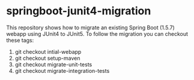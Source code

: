 # springboot-junit4-migration

This repository shows how to migrate an existing Spring Boot (1.5.7) webapp using JUnit4 to JUnit5.
To follow the migration you can checkout these tags:

1. git checkout intial-webapp
2. git checkout setup-maven
3. git checkout migrate-unit-tests
4. git checkout migrate-integration-tests
